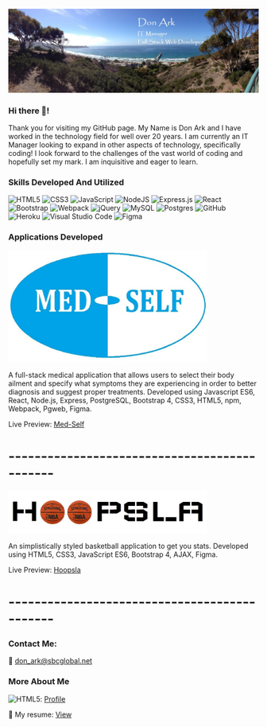 ![Banner](./githubbanner.jpg)

### Hi there 👋!
  Thank you for visiting my GitHub page.   My Name is Don Ark and I have worked in the technology field for well over 20 years.   I am currently an IT Manager looking to expand in other aspects of technology,  specifically coding! I look forward to the challenges of the vast world of coding and hopefully set my mark.  I am inquisitive and eager to learn.
  

### Skills Developed And Utilized

<img alt="HTML5" src="https://img.shields.io/badge/html5-%23E34F26.svg?style=for-the-badge&logo=html5&logoColor=white"/> <img alt="CSS3" src="https://img.shields.io/badge/css3-%231572B6.svg?style=for-the-badge&logo=css3&logoColor=white"/> <img alt="JavaScript" src="https://img.shields.io/badge/javascript-%23323330.svg?style=for-the-badge&logo=javascript&logoColor=%23F7DF1E"/> <img alt="NodeJS" src="https://img.shields.io/badge/node.js-%2343853D.svg?style=for-the-badge&logo=node-dot-js&logoColor=white"/> <img alt="Express.js" src="https://img.shields.io/badge/express.js-%23404d59.svg?style=for-the-badge&logo=express&logoColor=%2361DAFB"/> <img alt="React" src="https://img.shields.io/badge/react-%2320232a.svg?style=for-the-badge&logo=react&logoColor=%2361DAFB"/> <img alt="Bootstrap" src="https://img.shields.io/badge/bootstrap-%23563D7C.svg?style=for-the-badge&logo=bootstrap&logoColor=white"/> <img alt="Webpack" src="https://img.shields.io/badge/webpack-%238DD6F9.svg?style=for-the-badge&logo=webpack&logoColor=black" /> <img alt="jQuery" src="https://img.shields.io/badge/jquery-%230769AD.svg?style=for-the-badge&logo=jquery&logoColor=white"/> <img alt="MySQL" src="https://img.shields.io/badge/mysql-%2300f.svg?style=for-the-badge&logo=mysql&logoColor=white"/> <img alt="Postgres" src ="https://img.shields.io/badge/postgres-%23316192.svg?style=for-the-badge&logo=postgresql&logoColor=white"/> <img alt="GitHub" src="https://img.shields.io/badge/github-%23121011.svg?style=for-the-badge&logo=github&logoColor=white"/> <img alt="Heroku" src="https://img.shields.io/badge/heroku-%23430098.svg?style=for-the-badge&logo=heroku&logoColor=white"/> <img alt="Visual Studio Code" src="https://img.shields.io/badge/VisualStudioCode-0078d7.svg?style=for-the-badge&logo=visual-studio-code&logoColor=white"/> <img alt="Figma" src="https://img.shields.io/badge/figma-%23F24E1E.svg?style=for-the-badge&logo=figma&logoColor=white"/>

### Applications Developed

<img src="./Med-Self_Logo.jpg" width="400">

A full-stack medical application that allows users to select their body ailment and specify what symptoms they are experiencing in order to better diagnosis and suggest proper treatments. Developed using Javascript ES6, React, Node.js, Express, PostgreSQL, Bootstrap 4, CSS3, HTML5, npm, Webpack, Pgweb, Figma.

Live Preview: [Med-Self](https://med-self.herokuapp.com/)

# ---------------------------------------------

<img src="./hoopslalogo.jpg" width="400">

An simplistically styled basketball application to get you stats. Developed using HTML5, CSS3, JavaScript ES6, Bootstrap 4, AJAX, Figma.

Live Preview: [Hoopsla](https://donark1.github.io/hoopsla/)

# ---------------------------------------------

### Contact Me:

:email: don_ark@sbcglobal.net

### More About Me

<img alt="HTML5" src="https://img.shields.io/badge/LinkedIn-0077B5?style=for-the-badge&logo=linkedin&logoColor=white"/>: [Profile](https://www.linkedin.com/in/don-ark/)

:page_with_curl: My resume: [View](./DonArkResume.png)

<!--
**donark1/donark1** is a ✨ _special_ ✨ repository because its `README.md` (this file) appears on your GitHub profile.

Here are some ideas to get you started:

- 🔭 I’m currently working on ...
- 🌱 I’m currently learning ...
- 👯 I’m looking to collaborate on ...
- 🤔 I’m looking for help with ...
- 💬 Ask me about ...
- 📫 How to reach me: ...
- 😄 Pronouns: ...
- ⚡ Fun fact: ...
-->
